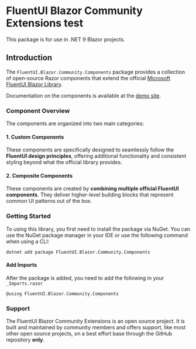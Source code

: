 # FluentUI Blazor Community Extensions test
This package is for use in .NET 9 Blazor projects.

## Introduction

The `FluentUI.Blazor.Community.Components` package provides a collection of open-source Razor components that extend the official [Microsoft FluentUI Blazor Library](https://github.com/microsoft/fluentui-blazor).

Documentation on the components is available at the [demo site](https://community-toolkit-for-fluent-ui-blazor.github.io/fluentui-blazor-community-extensions/).

### Component Overview

The components are organized into two main categories:

#### 1. Custom Components
These components are specifically designed to seamlessly follow the **FluentUI design principles**, offering additional functionality and consistent styling beyond what the official library provides.

#### 2. Composite Components
These components are created by **combining multiple official FluentUI components**. They deliver higher-level building blocks that represent common UI patterns out of the box.

### Getting Started

To using this library, you first need to install the package via NuGet. You can use the NuGet package manager in your IDE or use the following command when using a CLI:

```
dotnet add package FluentUI.Blazor.Community.Components
```

#### Add Imports
After the package is added, you need to add the following in your `_Imports.razor`

```razor
@using FluentUI.Blazor.Community.Components
```

### Support

The FluentUI Blazor Community Extensions is an open source project. It is built and maintained by community members and offers support, like most other open source projects, on a best effort base through the GitHub repository **only**.
